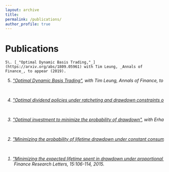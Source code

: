 ```yaml
---
layout: archive
title: 
permalink: /publications/
author_profile: true
---
```


<!-- {% include base_path %}

{% for post in site.publications reversed %}
  {% include archive-single.html %}
{% endfor %} -->

# Publications
	5\. [_"Optimal Dynamic Basis Trading,"_](https://arxiv.org/abs/1809.05961) with Tim Leung, _Annals of Finance_, to appear (2019). 

<ol>
  <li value="5">
	<pre style="font-family:inherit"><em><em><a href="https://arxiv.org/abs/1809.05961" target="_blank">"Optimal Dynamic Basis Trading"</a>, with Tim Leung, <em>Annals of Finance</em>, to appear (2019).</pre>
  </li>
  <p><br></p>	
  <li value="4">
  	  <pre style="font-family:inherit"><em><em><a href="http://arxiv.org/abs/1806.07499" target="_blank">"Optimal dividend policies under ratcheting and drawdown constraints on dividends"</a>, with Erhan Bayraktar and Virginia Young, <em>SIAM J. Financial Mathematics</em>, 10(2):547--577, 2019.</pre>
  </li>
  <p><br></p>	
  <li value="3">
	  <pre style="font-family:inherit"><em><a href="http://arxiv.org/abs/1506.00166" target="_blank">"Optimal investment to minimize the probability of drawdown"</a></em>, with Erhan Bayraktar and Virginia Young, <em>Stochastics</em>, 88(6):946-958, 2016.</pre>				 
  </li>
  <p><br></p>
  <li value="2">
	  <pre style="font-family:inherit"><em><a href="http://arxiv.org/abs/1507.08713" target="_blank">"Minimizing the probability of lifetime drawdown under constant consumption"</a></em>, with Erhan Bayraktar and Virginia Young, <em>Insurance: Mathematics and Economics</em>, 69:210-223, 2016.</pre>
  </li>
  <p><br></p>
  <li value="1">
	 <pre style="font-family:inherit"><em><a href="http://arxiv.org/abs/1508.01914" target="_blank">"Minimizing the expected lifetime spent in drawdown under proportional consumption"</a></em>, with Erhan Bayraktar and Virginia Young,<br> <em>Finance Research Letters</em>, 15:106-114, 2015.</pre>
  </li>
</ol>
